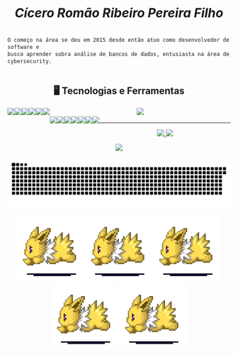 
<h1 align="center"><i>Cícero Romão Ribeiro Pereira Filho</i></h1>



```
  
O começo na área se deu em 2015 desde então atuo como desenvolvedor de software e
busco aprender sobra análise de bancos de dados, entusiasta na área de cybersecurity.
  
```
  
</div>


<h2 align="center">
🖥️ Tecnologias e Ferramentas
</h2>
  
<div align="center" margin="10px">
  <img src="https://upload.wikimedia.org/wikipedia/commons/1/18/ISO_C%2B%2B_Logo.svg" style = "height: 50px" style = "float:left">

  <img src="https://cdn.jsdelivr.net/gh/devicons/devicon/icons/c/c-original.svg" style="height:50px; float:left">

  <img src="https://www.clipartmax.com/png/full/296-2963807_string-helper-class-c-logo.png" style = "height:50px; float:left">

  <img src="https://cdn.jsdelivr.net/gh/devicons/devicon/icons/python/python-original.svg" style = "height: 50px; float:left">

  <img src="https://cdn.jsdelivr.net/gh/devicons/devicon/icons/typescript/typescript-original.svg" style = "height: 50px; float:left">

  <img src="https://cdn.jsdelivr.net/gh/devicons/devicon/icons/javascript/javascript-original.svg" style = "height: 50px; float:left">

  <img src="https://upload.wikimedia.org/wikipedia/commons/a/a7/React-icon.svg" style = "height:50px; float:left">

  </div>
  <div align="center" margin="10px">
  
  <img src="https://cdn.jsdelivr.net/gh/devicons/devicon/icons/dotnetcore/dotnetcore-original.svg" style = "height: 50px; float:left">

  <img src="https://cdn.jsdelivr.net/gh/devicons/devicon/icons/go/go-original-wordmark.svg" style = "height: 50px; float:left">

  <img src="https://cdn.jsdelivr.net/gh/devicons/devicon/icons/html5/html5-original.svg" style = "height: 50px; float:left">

  <img src="https://cdn.jsdelivr.net/gh/devicons/devicon/icons/css3/css3-original.svg" style = "height: 50px; float:left">

  <img src="https://cdn.jsdelivr.net/gh/devicons/devicon/icons/java/java-original.svg" style = "height: 50px; float:left">

  <img src="https://cdn.jsdelivr.net/gh/devicons/devicon/icons/nodejs/nodejs-original.svg" style = "height: 50px; float:left">

  <img src="https://cdn.jsdelivr.net/gh/devicons/devicon/icons/mysql/mysql-original.svg" style = "height: 50px; float:left">
</div>

---

<p align="center">
<a href="https://github.com/CiceroRomao">
  <img height="180em" src="https://github-readme-stats-eight-theta.vercel.app/api?username=CiceroRomao&show_icons=true&theme=algolia&include_all_commits=true&count_private=true"/>
  <img height="180em" src="https://github-readme-stats-eight-theta.vercel.app/api/top-langs/?username=CiceroRomao&layout=compact&langs_count=8&theme=algolia"/>
</a>
</p>

<div align="center">
<img src="https://github-profile-summary-cards.vercel.app/api/cards/profile-details?username=CiceroRomao&amp;theme=dracula">
</div>

<p align="center">
<img src="https://github.com/lucasemanuelms/lucasemanuelms/blob/output/github-contribution-grid-snake.svg" text-align="center">
</p>

<div align="center">

<img width="150px" src="https://github.com/CiceroRomao/CiceroRomao/blob/main/jolts/jolt.webp">
<img width="150px" src="https://github.com/CiceroRomao/CiceroRomao/blob/main/jolts/jolt1.webp">
<img width="150px" src="https://raw.githubusercontent.com/CiceroRomao/CiceroRomao/main/jolts/jolt2.webp">
<img width="150px" src="https://github.com/CiceroRomao/CiceroRomao/blob/main/jolts/jolt3.webp">
<img width="150px" src="https://raw.githubusercontent.com/CiceroRomao/CiceroRomao/main/jolts/jolt4.webp">

</div>
